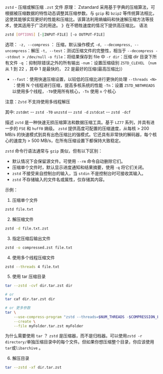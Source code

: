 `zstd` - 压缩或解压缩 `.zst` 文件
原理：
Zstandard 采用基于字典的压缩算法，可根据被压缩数据的特性动态调整其压缩参数。与 `gzip` 和 `bzip2` 等传统算法相比，这使其能够实现更好的性能和压缩比。该算法利用熵编码和快速解压缩方法等技术，使其适用于广泛的用途。
》在不牺牲速度的情况下提供高压缩比。
语法
```bash
zstd [OPTIONS] [-|INPUT-FILE] [-o OUTPUT-FILE]
```

选项：
`-z, --compress` ： 压缩，默认操作模式
`-d, --decompress, --uncompress`：解压
`-t, --test`：测试压缩文件的完整性，相当于 `--decompress --stdout > /dev/null` 
`-o file`：将结果保存到 file 中
`-r dir`：压缩 dir 目录下所有文件
`-q` ：抑制除错误之外的所有输出
`-num`：设置压缩级别 `ZSTD_CLEVEL` （`num` 从 1 到 22 ，其中 1 是最快的， 22 是最好的压缩(最高压缩比)）
- `--fast`：使用快速压缩设置，以较低的压缩比进行更快的处理
`--threads <N>` ：使用 N 个线程进行压缩，提高多核系统的性能
`-Tn`：设置 `ZSTD_NBTHREADS` 以使用多个线程，`-T0`使用所有核心，`-Tn` 使用 `n` 个核心

注意：`Zstd` 不支持使用多线程解压

其中:
`zstdmt` -- `zstd -T0`
`unzstd` -- `zstd -d`
`zstdcat` -- `zstd -dcf`

描述
`zstd` 是一种快速无损压缩算法和数据压缩工具。基于 `LZ77` 系列，并具有进一步的 `FSE` 和 `huff0` 熵级。 `zstd` 提供高度可配置的压缩速度，从每核 > 200 MB/s 的快速模式到具有出色压缩比的强模式。它还具有非常快的解码器，每个核心的速度为 > 500 MB/s，在所有压缩设置下都保持大致稳定。

`zstd` 命令行语法通常与 `gzip` 类似，但有以下区别：
- 默认情况下会保留源文件。可使用 `--rm` 命令自动删除它们。
- 压缩单个文件时，默认显示进度通知和结果摘要，使用 `-q` 将它们关闭。
- `zstd` 不接受来自控制台的输入，当 `stdin` 不是控制台时可接收其输入。
- `zstd` 不存储输入的文件名或属性，仅存储其内容。

示例：
1. 压缩单个文件
```bash
zstd file.txt
```

2. 解压缩文件
```bash
zstd -d file.txt.zst
```

3. 指定压缩后输出文件
```bash
zstd -o compressed.zst file.txt
```

4. 使用多个线程压缩文件
```bash
zstd --threads 4 file.txt
```

5. 使用 tar 压缩目录
```bash
tar --zstd -cvf dir.tar.zst dir

# or
tar caf dir.tar.zst dir

# or 更多参数
tar \
	--use-compress-program "zstd --threads=$NUM_THREADS -$COMPRESSION_LEVEL" \
	--create \
	--file myFolder.tar.zst myFolder
```
为什么需要使用 `tar` ？
`zstd` 是压缩器，而不是归档器。可以使用`zstd -r directory/`单独压缩目录中的每个文件。但如果你想压缩整个目录，你应该使用`tar`或`libarchive` 。

6. 解压目录
```bash
tar --zstd -xf dir.tar.zst
```